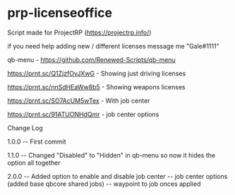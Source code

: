 # prp-licenseoffice

Script made for ProjectRP (https://projectrp.info/)

if you need help adding new / different licenses message me "Gale#1111"

qb-menu - https://github.com/Renewed-Scripts/qb-menu

https://prnt.sc/Q1ZjzfOvJXwG - Showing just driving licenses

https://prnt.sc/nnSdHEaWw8b5 - Showing weapons licenses

https://prnt.sc/SO7AcUM5wTex - With job center

https://prnt.sc/91ATUONHdQmr - job center options

Change Log

1.0.0
-- First commit

1.1.0
-- Changed "Disabled" to "Hidden" in qb-menu so now it hides the option all together

2.0.0
-- Added option to enable and disable job center
-- job center options (added base qbcore shared jobs) 
-- waypoint to job onces applied
